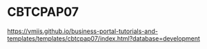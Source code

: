 # CBTCPAP07

https://vmiis.github.io/business-portal-tutorials-and-templates/templates/cbtcpap07/index.html?database=development  

